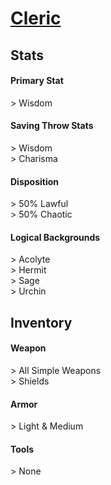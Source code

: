 <script>const page = "classTypes"</script>
# **[Cleric](https://www.dndbeyond.com/classes/cleric)**
## **Stats**
#### **Primary Stat**
\> Wisdom
#### **Saving Throw Stats**
\> Wisdom<br>
\> Charisma
#### **Disposition**
\> 50% Lawful<br>
\> 50% Chaotic
#### **Logical Backgrounds**
\> Acolyte<br>
\> Hermit<br>
\> Sage<br>
\> Urchin
## **Inventory**
#### **Weapon**
\> All Simple Weapons<br>
\> Shields
#### **Armor**
\> Light & Medium
#### **Tools**
\> None
